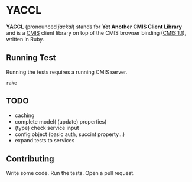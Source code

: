 # YACCL

**YACCL** (pronounced _jackal_) stands for **Yet Another CMIS Client Library** and is a [CMIS](http://chemistry.apache.org/project/cmis.html) client library on top of the CMIS browser binding ([CMIS 1.1](http://docs.oasis-open.org/cmis/CMIS/v1.1/CMIS-v1.1.html)), written in Ruby.

## Running Test

Running the tests requires a running CMIS server.

    rake

## TODO

* caching
* complete model( (update) properties)
* (type) check service input
* config object (basic auth, succint property…)
* expand tests to services

## Contributing

Write some code. Run the tests. Open a pull request.

